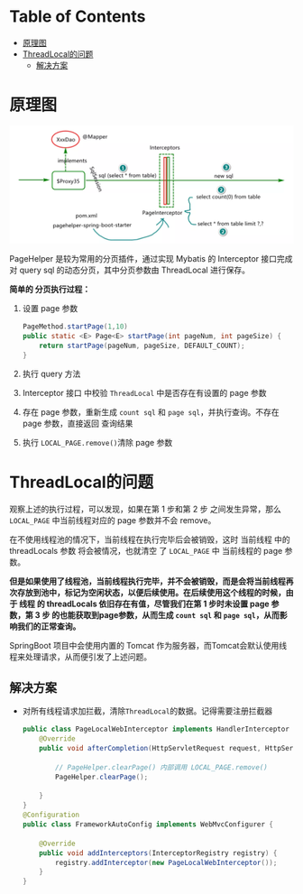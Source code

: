 # Table of Contents

* [原理图](#原理图)
* [ThreadLocal的问题](#threadlocal的问题)
  * [解决方案](#解决方案)




# 原理图

![image-20220209144133168](.images/image-20220209144133168.png)

PageHelper 是较为常用的分页插件，通过实现 Mybatis 的 Interceptor 接口完成对 query sql 的动态分页，其中分页参数由 ThreadLocal 进行保存。

**简单的 分页执行过程：**

1. 设置 page 参数

   ```java
   PageMethod.startPage(1,10)
   public static <E> Page<E> startPage(int pageNum, int pageSize) {
       return startPage(pageNum, pageSize, DEFAULT_COUNT);
   }
   ```

2. 执行 query 方法

3. Interceptor 接口 中校验 `ThreadLocal` 中是否存在有设置的 page 参数

4. 存在 page 参数，重新生成 `count sql` 和 `page sql`，并执行查询。不存在 page 参数，直接返回 查询结果

5. 执行 `LOCAL_PAGE.remove()`清除 page 参数



# ThreadLocal的问题

观察上述的执行过程，可以发现，如果在第 1 步和第 2 步 之间发生异常，那么 `LOCAL_PAGE` 中当前线程对应的 page 参数并不会 remove。

在不使用线程池的情况下，当前线程在执行完毕后会被销毁，这时 当前线程 中的 threadLocals 参数 将会被情况，也就清空 了 `LOCAL_PAGE` 中 当前线程的 page 参数。

**但是如果使用了线程池，当前线程执行完毕，并不会被销毁，而是会将当前线程再次存放到池中，标记为空闲状态，以便后续使用。在后续使用这个线程的时候，由于 线程 的 threadLocals 依旧存在有值，尽管我们在第 1 步时未设置 page 参数，第 3 步 的也能获取到page参数，从而生成 `count sql` 和 `page sql`，从而影响我们的正常查询。**

SpringBoot 项目中会使用内置的 Tomcat 作为服务器，而Tomcat会默认使用线程来处理请求，从而便引发了上述问题。



## 解决方案

+ 对所有线程请求加拦截，清除`ThreadLocal`的数据。记得需要注册拦截器

  ```java
  public class PageLocalWebInterceptor implements HandlerInterceptor {
      @Override
      public void afterCompletion(HttpServletRequest request, HttpServletResponse response, Object handler, Exception ex) throws Exception {
  
          // PageHelper.clearPage() 内部调用 LOCAL_PAGE.remove()
          PageHelper.clearPage();
  
      }
  }
  @Configuration
  public class FrameworkAutoConfig implements WebMvcConfigurer {
  
      @Override
      public void addInterceptors(InterceptorRegistry registry) {
          registry.addInterceptor(new PageLocalWebInterceptor());
      }
  }
  ```

  


